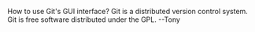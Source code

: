 How to use Git's GUI interface?
Git is a distributed version control system.
Git is free software distributed under the GPL.
--Tony